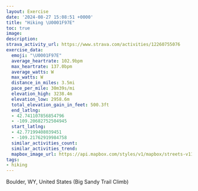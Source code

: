 ```yaml
---
layout: Exercise
date: '2024-08-27 15:08:51 +0000'
title: "Hiking \U0001F97E"
toc: true
image:
description:
strava_activity_url: https://www.strava.com/activities/12260755076
exercise_data:
  emoji: "\U0001F97E"
  average_heartrate: 102.9bpm
  max_heartrate: 137.0bpm
  average_watts: W
  max_watts: W
  distance_in_miles: 3.5mi
  pace_per_mile: 30m39s/mi
  elevation_high: 3238.4m
  elevation_low: 2958.6m
  total_elevation_gain_in_feet: 500.3ft
  end_latlng:
  - 42.741107856854796
  - -109.20682752504945
  start_latlng:
  - 42.77199408039451
  - -109.21762919984758
  similar_activities_count:
  similar_activities_trend:
  mapbox_image_url: https://api.mapbox.com/styles/v1/mapbox/streets-v11/static/path-5+787af2-1.0(sr%60dGlqrySL%3FJNd%40JHLRPDTLTDELGBQNWH%5DPCFBDCD%3F%3FBDAJWLFLBNWNKBMB%40AAE%5BBUJUPQ%40WBKJCDBPAJG%40%40CAGOBQPYJGh%40%3FHGPAFOVKNUHAFCDG%3F%40K%40%40APGBOBG%3FSG%5BFQ%40YHKLELAGDBADPGNACFOAKJCr%40LPINQHCVDHFPAZMTEJDXBVLF%3FTONWZWv%40aAZUPOPIhAET%5DZYTAJKCDHSD%5DFKBM%3FWBGGCAMFQCUZ%5DXQCABGD%3FBKTBFB%40QEWBCNJLG%40E%40BKDCCFGFCB%3FBFL%40NOLEB%3F%40DN%40FAEADCHBTEFGDMAEB%40DCDIJGVYFM%3FMNSB%3FHMDC%3F%40DGXUHKDO%40UB%3FCDACCO%3FSDQ%5CSPSDDDMLEJSRYNEFOBQJSNATOb%40IBGDCL%3FNDL%3FHBJAXId%40EFQ%40QHEDG%3FYJQ%3FOFYRYDKf%40q%40XOFI%40A%40FAABB%3FCA%40HL%3FLCHACDUT%40JVLFJGJ%3FLEb%40%40NMFFL%40DHJDHAHFNARJJ%3FHBLGPCLBXKRO%3FFB%3FHOXKDO%5Cc%40VQLAJKHUD%3FDDJGLDHSLGBIFCLO%5CPJCf%40%3FMIU%5BCM%40QGQ%40IEWBQBABF%3FGGLGDCACI%5BDICIKBKDAJOJGMAQE%40Af%40WFGFBJEIJQHCHUAWDQAGKKIM%5D%3FOKCIQKEEG%3FYF%5BHQHGDOP%5DLIJADILCNMTIDG%40IFC%40ILGHQFCLKPANGRBAFDMDAIC%3FICIHC%40MDDPEDBFIBBAB%3FAROAZ%40C%40BB%3FBG%40%3FRPHEP%3FNSHET%40FAAABCCBAA%40%40A%40NKJAL%40ZAHC%60%40GN%40LIDEBYDOAK%3FIIEAUIK%3FEFGNEVUZBJCFGBBBCH%3FA%40PAPEV%3FLDJAVDLKXM%40G%40JB%40FA%40%5B%40EFCF%40BFB%5CBB%5Ce%40ZEJKPBLDVEHDBDJ%3FNFJ%3FVG%5CTJ%40PCT%40NCN%40FCBBAENMHAj%40SJ%3FXJFTh%40ANEBF%3FNHBNPPFPBLIVEXFDHD%3F%40FFJHD%40HEJQ%40BACPEFQFM%3FOPJJDRLZPJVBVJ%5CXr%40RPPPHA%3FB%40ABB%3FTLB%3FHKHATA%60%40CZ%40n%40CTBf%40AHELMv%40SHIVg%40XUXEPDVEVBb%40e%40PEHDLN%3FCAAFPPLD%3FNGXCLBR%3FJ%40PNH%40FNEBBABFBL%40r%40DADKBADPFSVXf%40TJJPSF%5B%40WPc%40X%5BHOHGC%3FJKNu%40LIHYNOGDCHAC%40%3F%3FHEJCRMFDt%40JSLCF%40BB%40F%40V%40CC%3FNYTYASJa%40R%3FRDFL%40XJRDZN%60%40AHDL%3FNDH%3FDCCB%3FC%40DZT%60Af%40LJAVI%5C%3F%60%40RJ%40),pin-s-s+e5b22e(-109.21767,42.7705),pin-s-f+89ae00(-109.20605999999985,42.742549999999994)/auto/800x800?access_token=pk.eyJ1Ijoiam9zaGJlY2ttYW4iLCJhIjoiY205eWR2aDd1MWZ6djJrbXc4a3M0bWZleiJ9.XiG9OWkNcZk2QzjJbxLB4A
tags:
- hiking
---
```




Boulder, WY, United States (Big Sandy Trail Climb)
